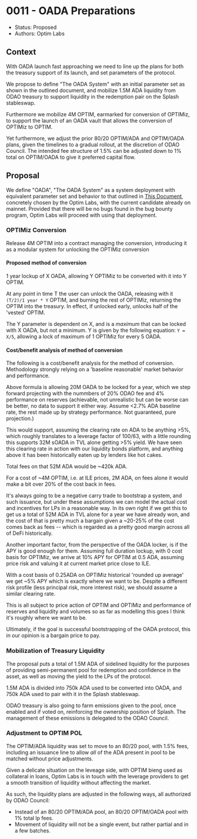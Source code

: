 # 0011 - OADA Preparations

- Status: Proposed
- Authors: Optim Labs

## Context

With OADA launch fast approaching we need to line up the plans for both the treasury support of its launch, and set parameters of the protocol. 

We propose to define "The OADA System" with an initial parameter set as shown in the outlined document, and mobilize 1.5M ADA liquidity from ODAO treasury to support liquidity in the redemption pair on the Splash stableswap. 

Furthermore we mobilize 4M OPTIM, earmarked for conversion of OPTIMiz, to support the launch of an OADA vault that allows the conversion of OPTIMiz to OPTIM. 

Yet furthermore, we adjust the prior 80/20 OPTIM/ADA and OPTIM/OADA plans, given the timelines to a gradual rollout, at the discretion of ODAO Council. The intended fee structure of 1.5% can be adjusted down to 1% total on OPTIM/OADA to give it preferred capital flow. 

## Proposal

We define "OADA", "The OADA System" as a system deployment with equivalent parameter set and behavior to that outlined in [This Document](https://github.com/OptimFinance/public-documents/commit/ccbd4c5ac3803873202a8f605d641044f7a001c0), concretely chosen by the Optim Labs, with the current candidate already on mainnet. Provided that there will be no bugs found in the bug bounty program, Optim Labs will proceed with using that deployment. 

### OPTIMiz Conversion

Release 4M OPTIM into a contract managing the conversion, introducing it as a modular system for unlocking the OPTIMiz conversion

#### Proposed method of conversion

1 year lockup of X OADA, allowing Y OPTIMiz to be converted with it into Y OPTIM.

At any point in time T the user can unlock the OADA, releasing with it `(T/2)/1 year * Y` OPTIM, and burning the rest of OPTIMiz, returning the OPTIM into the treasury. In effect, if unlocked early, unlocks half of the 'vested' OPTIM. 

The Y parameter is dependent on X, and is a *maximum* that can be locked with X OADA, but not a minimum. 
Y is given by the following equation: `Y = X/5`, allowing a lock of maximum of 1 OPTIMiz for every 5 OADA.

#### Cost/benefit analysis of method of conversion

The following is a cost/benefit analysis for the method of conversion. Methodology strongly relying on a 'baseline reasonable' market behavior and performance. 

Above formula is allowing 20M OADA to be locked for a year, which we step forward projecting with the nummbers of 20% ODAO fee and 4% performance on reserves (achievable, not unrealistic but can be worse can be better, no data to support it either way. Assume <2.7% ADA baseline rate, the rest made up by strategy performance. Not guaranteed, pure projection.) 

This would support, assuming the clearing rate on ADA to be anything >5%, which roughly translates to a leverage factor of 100/63, with a little rounding this supports 32M sOADA in TVL alone getting >5% yield. We have seen this clearing rate in action with our liquidity bonds platform, and anything above it has been historically eaten up by lenders like hot cakes.

Total fees on that 52M ADA would be ~420k ADA. 

For a cost of ~4M OPTIM, i.e. at ILE prices, 2M ADA, on fees alone it would make a bit over 20% of the cost back in fees.

It's always going to be a negative carry trade to bootstrap a system, and such issuance, but under these assumptions we can model the actual cost and incentives for LPs in a reasonable way. 
In its own right if we get this to get us a total of 52M ADA in TVL alone for a year we have already won, and the cost of that is pretty much a bargain given a ~20-25% of the cost comes back as fees -- which is regarded as a pretty good margin across all of DeFi historically. 

Another important factor, from the perspective of the OADA locker, is if the APY is good enough for them. Assuming full duration lockup, with 0 cost basis for OPTIMiz, we arrive at 10% APY for OPTIM at 0.5 ADA, assuming price risk and valuing it at current market price close to ILE. 

With a cost basis of 0.25ADA on OPTIMiz historical 'rounded up average' we get ~5% APY which is exactly where we want to be. Despite a different risk profile (less principal risk, more interest risk), we should assume a similar clearing rate. 

This is all subject to price action of OPTIM and OPTIMiz and performance of reserves and liquidity and volumes so as far as modelling this goes I think it's roughly where we want to be.

Ultimately, if the goal is successful bootstrapping of the OADA protocol, this in our opinion is a bargain price to pay. 

### Mobilization of Treasury Liquidity

The proposal puts a total of 1.5M ADA of sidelined liquidity for the purposes of providing semi-permanent pool for redemption and confidence in the asset, as well as moving the yield to the LPs of the protocol. 

1.5M ADA is divided into 750k ADA used to be converted into OADA, and 750k ADA used to pair with it in the Splash stableswap.

ODAO treasury is also going to farm emissions given to the pool, once enabled and if voted on, reinforcing the ownership position of Splash. The management of these emissions is delegated to the ODAO Council.

### Adjustment to OPTIM POL

The OPTIM/ADA liquidity was set to move to an 80/20 pool, with 1.5% fees, including an issuance line to allow *all* of the ADA present in pool to be matched without price adjustments. 

Given a delicate situation on the leveage side, with OPTIM bieng used as collateral in loans, Optim Labs is in touch with the leverage providers to get a smooth transition of liquidity without affecting the market.

As such, the liquidity plans are adjusted in the following ways, all authorized by ODAO Council:
- Instead of an 80/20 OPTIM/ADA pool, an 80/20 OPTIM/OADA pool with 1% total lp fees.
- Movement of liquidity will not be a single event, but rather partial and in a few batches. 